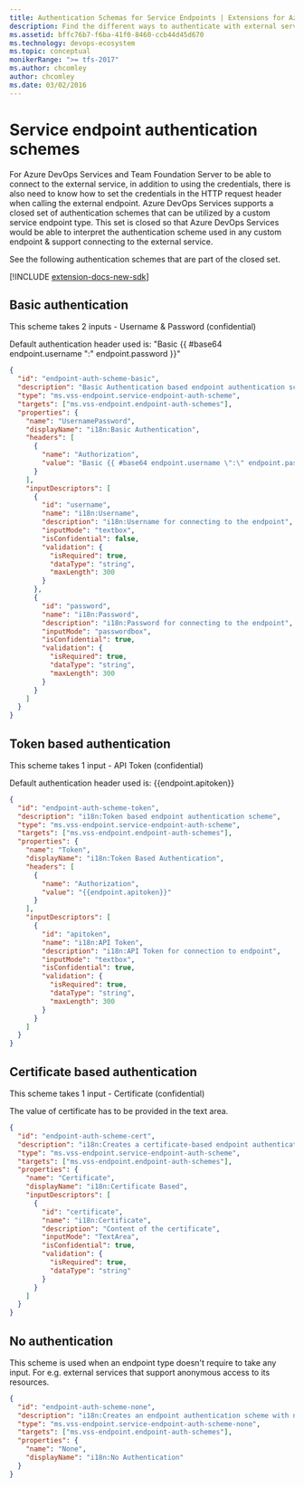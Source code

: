 ```yaml
---
title: Authentication Schemas for Service Endpoints | Extensions for Azure DevOps Services
description: Find the different ways to authenticate with external services using service endpoints in Azure DevOps Services extensions.
ms.assetid: bffc76b7-f6ba-41f0-8460-ccb44d45d670
ms.technology: devops-ecosystem
ms.topic: conceptual
monikerRange: ">= tfs-2017"
ms.author: chcomley
author: chcomley
ms.date: 03/02/2016
---
```


# Service endpoint authentication schemes

For Azure DevOps Services and Team Foundation Server to be able to connect to the external service, in addition to using the credentials, there is also need to know how to
set the credentials in the HTTP request header when calling the external endpoint. Azure DevOps Services supports a closed set of authentication schemes
that can be utilized by a custom service endpoint type. This set is closed so that Azure DevOps Services would be able to interpret the authentication scheme used
in any custom endpoint & support connecting to the external service.

See the following authentication schemes that are part of the closed set.

[!INCLUDE [extension-docs-new-sdk](../../includes/extension-docs-new-sdk.md)]

## Basic authentication

This scheme takes 2 inputs - Username & Password (confidential)

Default authentication header used is: "Basic {{ #base64 endpoint.username \":\" endpoint.password }}"

```json
{
  "id": "endpoint-auth-scheme-basic",
  "description": "Basic Authentication based endpoint authentication scheme",
  "type": "ms.vss-endpoint.service-endpoint-auth-scheme",
  "targets": ["ms.vss-endpoint.endpoint-auth-schemes"],
  "properties": {
    "name": "UsernamePassword",
    "displayName": "i18n:Basic Authentication",
    "headers": [
      {
        "name": "Authorization",
        "value": "Basic {{ #base64 endpoint.username \":\" endpoint.password }}"
      }
    ],
    "inputDescriptors": [
      {
        "id": "username",
        "name": "i18n:Username",
        "description": "i18n:Username for connecting to the endpoint",
        "inputMode": "textbox",
        "isConfidential": false,
        "validation": {
          "isRequired": true,
          "dataType": "string",
          "maxLength": 300
        }
      },
      {
        "id": "password",
        "name": "i18n:Password",
        "description": "i18n:Password for connecting to the endpoint",
        "inputMode": "passwordbox",
        "isConfidential": true,
        "validation": {
          "isRequired": true,
          "dataType": "string",
          "maxLength": 300
        }
      }
    ]
  }
}
```

## Token based authentication

This scheme takes 1 input - API Token (confidential)

Default authentication header used is: {{endpoint.apitoken}}

```json
{
  "id": "endpoint-auth-scheme-token",
  "description": "i18n:Token based endpoint authentication scheme",
  "type": "ms.vss-endpoint.service-endpoint-auth-scheme",
  "targets": ["ms.vss-endpoint.endpoint-auth-schemes"],
  "properties": {
    "name": "Token",
    "displayName": "i18n:Token Based Authentication",
    "headers": [
      {
        "name": "Authorization",
        "value": "{{endpoint.apitoken}}"
      }
    ],
    "inputDescriptors": [
      {
        "id": "apitoken",
        "name": "i18n:API Token",
        "description": "i18n:API Token for connection to endpoint",
        "inputMode": "textbox",
        "isConfidential": true,
        "validation": {
          "isRequired": true,
          "dataType": "string",
          "maxLength": 300
        }
      }
    ]
  }
}
```

## Certificate based authentication

This scheme takes 1 input - Certificate (confidential)

The value of certificate has to be provided in the text area.

```json
{
  "id": "endpoint-auth-scheme-cert",
  "description": "i18n:Creates a certificate-based endpoint authentication scheme",
  "type": "ms.vss-endpoint.service-endpoint-auth-scheme",
  "targets": ["ms.vss-endpoint.endpoint-auth-schemes"],
  "properties": {
    "name": "Certificate",
    "displayName": "i18n:Certificate Based",
    "inputDescriptors": [
      {
        "id": "certificate",
        "name": "i18n:Certificate",
        "description": "Content of the certificate",
        "inputMode": "TextArea",
        "isConfidential": true,
        "validation": {
          "isRequired": true,
          "dataType": "string"
        }
      }
    ]
  }
}
```

## No authentication

This scheme is used when an endpoint type doesn't require to take any input. For e.g. external services that support anonymous access to its resources.

```json
{
  "id": "endpoint-auth-scheme-none",
  "description": "i18n:Creates an endpoint authentication scheme with no authentication.",
  "type": "ms.vss-endpoint.service-endpoint-auth-scheme-none",
  "targets": ["ms.vss-endpoint.endpoint-auth-schemes"],
  "properties": {
    "name": "None",
    "displayName": "i18n:No Authentication"
  }
}
```
